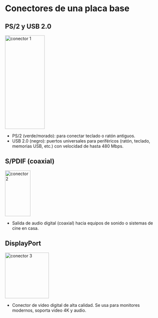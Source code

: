 # Conectores de una placa base


## PS/2 y USB 2.0
<img width="131" height="309" alt="conector 1" src="https://github.com/user-attachments/assets/baaa2b14-2ce3-4ca7-95fa-4099312d189e" />

+ PS/2 (verde/morado): para conectar teclado o ratón antiguos.
+ USB 2.0 (negro): puertos universales para periféricos (ratón, teclado, memorias USB, etc.) con velocidad de hasta 480 Mbps.


## S/PDIF (coaxial)
<img width="84" height="151" alt="conector 2" src="https://github.com/user-attachments/assets/dba7f5eb-7ca8-4429-b600-f90b4876d60c" />

+ Salida de audio digital (coaxial) hacia equipos de sonido o sistemas de cine en casa.


## DisplayPort
<img width="145" height="151" alt="conector 3" src="https://github.com/user-attachments/assets/2b82e790-2e59-4641-8dd4-353a9dcdb5a9" />

+ Conector de video digital de alta calidad. Se usa para monitores modernos, soporta video 4K y audio.
